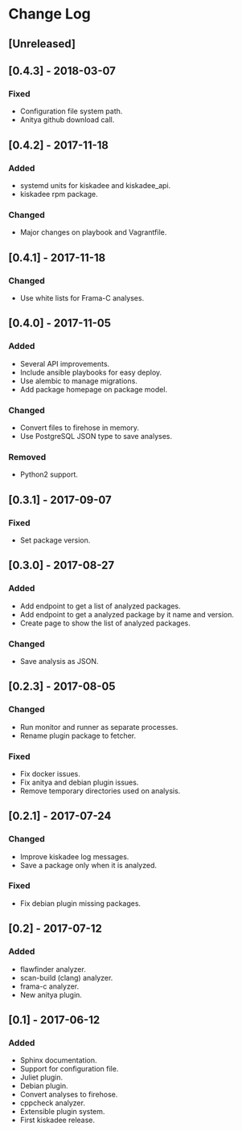 # Change Log

## [Unreleased]

## [0.4.3] - 2018-03-07
### Fixed
- Configuration file system path.
- Anitya github download call.

## [0.4.2] - 2017-11-18
### Added
- systemd units for kiskadee and kiskadee_api.
- kiskadee rpm package.
### Changed
- Major changes on playbook and Vagrantfile.

## [0.4.1] - 2017-11-18
### Changed
- Use white lists for Frama-C analyses.

## [0.4.0] - 2017-11-05
### Added
- Several API improvements.
- Include ansible playbooks for easy deploy.
- Use alembic to manage migrations.
- Add package homepage on package model.
### Changed
- Convert files to firehose in memory.
- Use PostgreSQL JSON type to save analyses.
### Removed
- Python2 support.

## [0.3.1] - 2017-09-07
### Fixed
- Set package version.

## [0.3.0] - 2017-08-27
### Added
- Add endpoint to get a list of analyzed packages.
- Add endpoint to get a analyzed package by it name and version.
- Create page to show the list of analyzed packages.
### Changed
- Save analysis as JSON.

## [0.2.3] - 2017-08-05
### Changed
- Run monitor and runner as separate processes.
- Rename plugin package to fetcher.
### Fixed
- Fix docker issues.
- Fix anitya and debian plugin issues.
- Remove temporary directories used on analysis.

## [0.2.1] - 2017-07-24
### Changed
- Improve kiskadee log messages.
- Save a package only when it is analyzed.
### Fixed
- Fix debian plugin missing packages.

## [0.2] - 2017-07-12
### Added
- flawfinder analyzer.
- scan-build (clang) analyzer.
- frama-c analyzer.
- New anitya plugin.

## [0.1] - 2017-06-12
### Added
- Sphinx documentation.
- Support for configuration file.
- Juliet plugin.
- Debian plugin.
- Convert analyses to firehose.
- cppcheck analyzer.
- Extensible plugin system.
- First kiskadee release.
